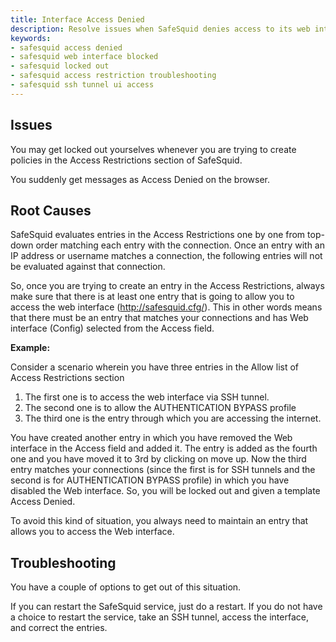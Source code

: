 ```yaml
---
title: Interface Access Denied  
description: Resolve issues when SafeSquid denies access to its web interface due to misconfigured Access Restrictions. Learn root causes and how to regain access using SSH or service restart.  
keywords:
- safesquid access denied  
- safesquid web interface blocked  
- safesquid locked out  
- safesquid access restriction troubleshooting  
- safesquid ssh tunnel ui access  
---
```


## Issues
You may get locked out yourselves whenever you are trying to create policies in the Access Restrictions section of SafeSquid.

You suddenly get messages as Access Denied on the browser.

## Root Causes
SafeSquid evaluates entries in the Access Restrictions one by one from top-down order matching each entry with the connection. Once an entry with an IP address or username matches a connection, the following entries will not be evaluated against that connection.

So, once you are trying to create an entry in the Access Restrictions, always make sure that there is at least one entry that is going to allow you to access the web interface (http://safesquid.cfg/). This in other words means that there must be an entry that matches your connections and has Web interface (Config) selected from the Access field.

**Example:**

Consider a scenario wherein you have three entries in the Allow list of Access Restrictions section

1.  The first one is to access the web interface via SSH tunnel.
2.  The second one is to allow the AUTHENTICATION BYPASS profile
3.  The third one is the entry through which you are accessing the internet.

You have created another entry in which you have removed the Web interface in the Access field and added it. The entry is added as the fourth one and you have moved it to 3rd by clicking on move up. Now the third entry matches your connections (since the first is for SSH tunnels and the second is for AUTHENTICATION BYPASS profile) in which you have disabled the Web interface. So, you will be locked out and given a template Access Denied.

To avoid this kind of situation, you always need to maintain an entry that allows you to access the Web interface.

## Troubleshooting
You have a couple of options to get out of this situation.

If you can restart the SafeSquid service, just do a restart.
If you do not have a choice to restart the service, take an SSH tunnel, access the interface, and correct the entries. 
